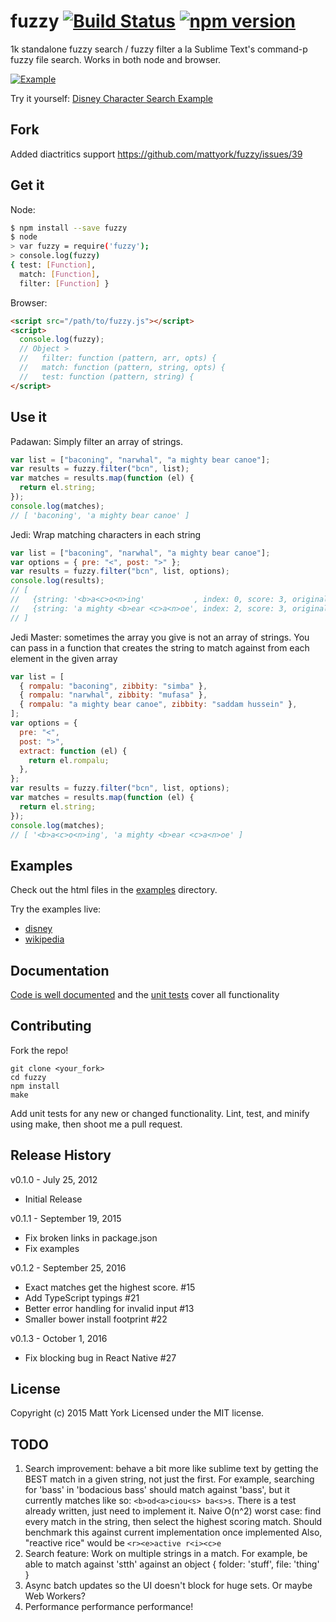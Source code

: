 # fuzzy [![Build Status](https://img.shields.io/travis/mattyork/fuzzy/master.svg)](https://travis-ci.org/mattyork/fuzzy) [![npm version](https://badge.fury.io/js/fuzzy.svg)](https://badge.fury.io/js/fuzzy)

1k standalone fuzzy search / fuzzy filter a la Sublime Text's command-p fuzzy file search. Works in both node and browser.

[![Example](http://i.imgur.com/obzCQq7.gif)](http://htmlpreview.github.io/?https://github.com/mattyork/fuzzy/blob/master/examples/disney.html)

Try it yourself: [Disney Character Search Example](http://htmlpreview.github.io/?https://github.com/mattyork/fuzzy/blob/master/examples/disney.html)

## Fork

Added diactritics support
https://github.com/mattyork/fuzzy/issues/39

## Get it

Node:

```bash
$ npm install --save fuzzy
$ node
> var fuzzy = require('fuzzy');
> console.log(fuzzy)
{ test: [Function],
  match: [Function],
  filter: [Function] }
```

Browser:

```html
<script src="/path/to/fuzzy.js"></script>
<script>
  console.log(fuzzy);
  // Object >
  //   filter: function (pattern, arr, opts) {
  //   match: function (pattern, string, opts) {
  //   test: function (pattern, string) {
</script>
```

## Use it

Padawan: Simply filter an array of strings.

```javascript
var list = ["baconing", "narwhal", "a mighty bear canoe"];
var results = fuzzy.filter("bcn", list);
var matches = results.map(function (el) {
  return el.string;
});
console.log(matches);
// [ 'baconing', 'a mighty bear canoe' ]
```

Jedi: Wrap matching characters in each string

```javascript
var list = ["baconing", "narwhal", "a mighty bear canoe"];
var options = { pre: "<", post: ">" };
var results = fuzzy.filter("bcn", list, options);
console.log(results);
// [
//   {string: '<b>a<c>o<n>ing'           , index: 0, score: 3, original: 'baconing'},
//   {string: 'a mighty <b>ear <c>a<n>oe', index: 2, score: 3, original: 'a mighty bear canoe'}
// ]
```

Jedi Master: sometimes the array you give is not an array of strings. You can
pass in a function that creates the string to match against from each element
in the given array

```javascript
var list = [
  { rompalu: "baconing", zibbity: "simba" },
  { rompalu: "narwhal", zibbity: "mufasa" },
  { rompalu: "a mighty bear canoe", zibbity: "saddam hussein" },
];
var options = {
  pre: "<",
  post: ">",
  extract: function (el) {
    return el.rompalu;
  },
};
var results = fuzzy.filter("bcn", list, options);
var matches = results.map(function (el) {
  return el.string;
});
console.log(matches);
// [ '<b>a<c>o<n>ing', 'a mighty <b>ear <c>a<n>oe' ]
```

## Examples

Check out the html files in the [examples](https://github.com/mattyork/fuzzy/tree/master/examples) directory.

Try the examples live:

- [disney](http://htmlpreview.github.io/?https://github.com/mattyork/fuzzy/blob/master/examples/disney.html)
- [wikipedia](http://htmlpreview.github.io/?https://github.com/mattyork/fuzzy/blob/master/examples/wikipedia.html)

## Documentation

[Code is well documented](https://github.com/mattyork/fuzzy/blob/master/lib/fuzzy.js) and the [unit tests](https://github.com/mattyork/fuzzy/blob/master/test/fuzzy.test.js) cover all functionality

## Contributing

Fork the repo!

    git clone <your_fork>
    cd fuzzy
    npm install
    make

Add unit tests for any new or changed functionality. Lint, test, and minify using make, then shoot me a pull request.

## Release History

v0.1.0 - July 25, 2012

- Initial Release

v0.1.1 - September 19, 2015

- Fix broken links in package.json
- Fix examples

v0.1.2 - September 25, 2016

- Exact matches get the highest score. #15
- Add TypeScript typings #21
- Better error handling for invalid input #13
- Smaller bower install footprint #22

v0.1.3 - October 1, 2016

- Fix blocking bug in React Native #27

## License

Copyright (c) 2015 Matt York
Licensed under the MIT license.

## TODO

1. Search improvement: behave a bit more like sublime text by getting
   the BEST match in a given string, not just the first. For example,
   searching for 'bass' in 'bodacious bass' should match against 'bass',
   but it currently matches like so: `<b>od<a>ciou<s> ba<s>s`. There is
   a test already written, just need to implement it. Naive O(n^2) worst
   case: find every match in the string, then select the highest scoring
   match. Should benchmark this against current implementation once implemented
   Also, "reactive rice" would be `<r><e>active r<i><c>e`
2. Search feature: Work on multiple strings in a match. For example, be able
   to match against 'stth' against an object { folder: 'stuff', file: 'thing' }
3. Async batch updates so the UI doesn't block for huge sets. Or maybe Web Workers?
4. Performance performance performance!
